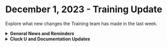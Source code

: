 # December 1, 2023 - Training Update

Explore what new changes the Training team has made in the last week.

<details>

<summary><strong>General News and Reminders</strong></summary>

* **SHOUT OUT** to all those who've successfully taken our [Broken link](broken-reference "mention")Exam, and collected your prestigious **Certified Rewster** badge in Discord. (Hint to others: It's more than just pretty flare. There's exclusive access it grants, too!)
* Express your interest in the App Platform Alpha Program by filling out the form on the [Broken link](broken-reference "mention") page.
* **Reminder about Cluck U Holiday Hours:**
  * Live Training will be unavailable from December 18th \~ January 8th for the Holidays and New Year
  * Feel free to sit by the fire, with a glass of bourbon, or tasty eggnog, and watch our videos while you wait with anticipation for our return
* Join us in our [Cluck-U Discord channel](https://discord.com/channels/936789089703845988/1121465945295167588) if you have any questions, comments, or concerns!

</details>

<details>

<summary><strong>Cluck U and Documentation Updates</strong></summary>

**New Pages**

* Added an Open Mic Page for [nov-24th-2023-thanksgiving-edition-canadian-takeover.md](../../roc-open-mics/roc-open-mics-north-america/2023-roc-open-mics/nov-24th-2023-thanksgiving-edition-canadian-takeover.md "mention")&#x20;
* Added a page for [troubleshoot-api-issues-from-connectwise-logs.md](../../../documentation/integrations/individual-integration-documentation/psa/connectwise-manage/troubleshoot-api-issues-from-connectwise-logs.md "mention")&#x20;

</details>
